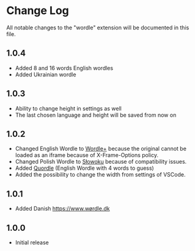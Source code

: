 # Change Log

All notable changes to the "wordle" extension will be documented in this file.

## 1.0.4

- Added 8 and 16 words English wordles
- Added Ukrainian wordle

## 1.0.3

- Ability to change height in settings as well
- The last chosen language and height will be saved from now on

## 1.0.2

- Changed English Wordle to <a href="https://mikhad.github.io/wordle/#daily">Wordle+</a> because the original cannot be loaded as an iframe because of X-Frame-Options policy.
- Changed Polish Wordle to <a href="https://www.kurnik.pl/slowoku/">Słowoku</a> because of compatibility issues.
- Added <a href="https://www.quordle.com/#/">Quordle</a> (English Wordle with 4 words to guess)
- Added the possibility to change the width from settings of VSCode.

## 1.0.1

- Added Danish https://www.wørdle.dk

## 1.0.0

- Initial release